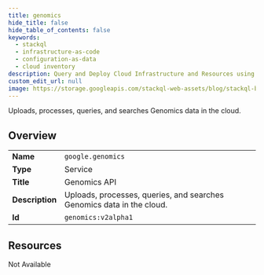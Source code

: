 ```yaml
---
title: genomics
hide_title: false
hide_table_of_contents: false
keywords:
  - stackql
  - infrastructure-as-code
  - configuration-as-data
  - cloud inventory
description: Query and Deploy Cloud Infrastructure and Resources using SQL
custom_edit_url: null
image: https://storage.googleapis.com/stackql-web-assets/blog/stackql-blog-post-featured-image.png
---
```

Uploads, processes, queries, and searches Genomics data in the cloud.  
    

## Overview
<table><tbody>
<tr><td><b>Name</b></td><td><code>google.genomics</code></td></tr>
<tr><td><b>Type</b></td><td>Service</td></tr>
<tr><td><b>Title</b></td><td>Genomics API</td></tr>
<tr><td><b>Description</b></td><td>Uploads, processes, queries, and searches Genomics data in the cloud.</td></tr>
<tr><td><b>Id</b></td><td><code>genomics:v2alpha1</code></td></tr>
</tbody></table>

## Resources
<div class="row"><div class="providerDocColumn">Not Available</div></div>